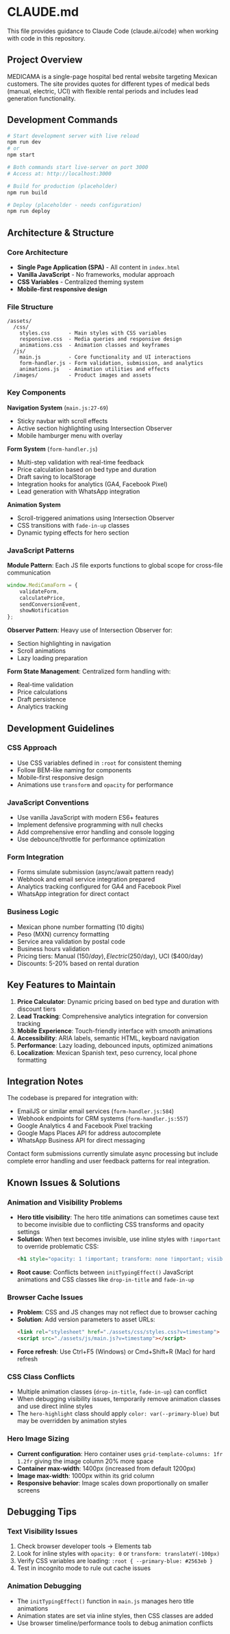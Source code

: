 # CLAUDE.md

This file provides guidance to Claude Code (claude.ai/code) when working with code in this repository.

## Project Overview

MEDICAMA is a single-page hospital bed rental website targeting Mexican customers. The site provides quotes for different types of medical beds (manual, electric, UCI) with flexible rental periods and includes lead generation functionality.

## Development Commands

```bash
# Start development server with live reload
npm run dev
# or
npm start

# Both commands start live-server on port 3000
# Access at: http://localhost:3000

# Build for production (placeholder)
npm run build

# Deploy (placeholder - needs configuration)
npm run deploy
```

## Architecture & Structure

### Core Architecture
- **Single Page Application (SPA)** - All content in `index.html`
- **Vanilla JavaScript** - No frameworks, modular approach
- **CSS Variables** - Centralized theming system
- **Mobile-first responsive design**

### File Structure
```
/assets/
  /css/
    styles.css      - Main styles with CSS variables
    responsive.css  - Media queries and responsive design
    animations.css  - Animation classes and keyframes
  /js/
    main.js         - Core functionality and UI interactions
    form-handler.js - Form validation, submission, and analytics
    animations.js   - Animation utilities and effects
  /images/          - Product images and assets
```

### Key Components

**Navigation System** (`main.js:27-69`)
- Sticky navbar with scroll effects
- Active section highlighting using Intersection Observer
- Mobile hamburger menu with overlay

**Form System** (`form-handler.js`)
- Multi-step validation with real-time feedback
- Price calculation based on bed type and duration
- Draft saving to localStorage
- Integration hooks for analytics (GA4, Facebook Pixel)
- Lead generation with WhatsApp integration

**Animation System**
- Scroll-triggered animations using Intersection Observer
- CSS transitions with `fade-in-up` classes
- Dynamic typing effects for hero section

### JavaScript Patterns

**Module Pattern**: Each JS file exports functions to global scope for cross-file communication
```javascript
window.MediCamaForm = {
    validateForm,
    calculatePrice,
    sendConversionEvent,
    showNotification
};
```

**Observer Pattern**: Heavy use of Intersection Observer for:
- Section highlighting in navigation
- Scroll animations
- Lazy loading preparation

**Form State Management**: Centralized form handling with:
- Real-time validation
- Price calculations
- Draft persistence
- Analytics tracking

## Development Guidelines

### CSS Approach
- Use CSS variables defined in `:root` for consistent theming
- Follow BEM-like naming for components
- Mobile-first responsive design
- Animations use `transform` and `opacity` for performance

### JavaScript Conventions
- Use vanilla JavaScript with modern ES6+ features
- Implement defensive programming with null checks
- Add comprehensive error handling and console logging
- Use debounce/throttle for performance optimization

### Form Integration
- Forms simulate submission (async/await pattern ready)
- Webhook and email service integration prepared
- Analytics tracking configured for GA4 and Facebook Pixel
- WhatsApp integration for direct contact

### Business Logic
- Mexican phone number formatting (10 digits)
- Peso (MXN) currency formatting
- Service area validation by postal code
- Business hours validation
- Pricing tiers: Manual ($150/day), Electric ($250/day), UCI ($400/day)
- Discounts: 5-20% based on rental duration

## Key Features to Maintain

1. **Price Calculator**: Dynamic pricing based on bed type and duration with discount tiers
2. **Lead Tracking**: Comprehensive analytics integration for conversion tracking  
3. **Mobile Experience**: Touch-friendly interface with smooth animations
4. **Accessibility**: ARIA labels, semantic HTML, keyboard navigation
5. **Performance**: Lazy loading, debounced inputs, optimized animations
6. **Localization**: Mexican Spanish text, peso currency, local phone formatting

## Integration Notes

The codebase is prepared for integration with:
- EmailJS or similar email services (`form-handler.js:584`)
- Webhook endpoints for CRM systems (`form-handler.js:557`)
- Google Analytics 4 and Facebook Pixel tracking
- Google Maps Places API for address autocomplete
- WhatsApp Business API for direct messaging

Contact form submissions currently simulate async processing but include complete error handling and user feedback patterns for real integration.

## Known Issues & Solutions

### Animation and Visibility Problems
- **Hero title visibility**: The hero title animations can sometimes cause text to become invisible due to conflicting CSS transforms and opacity settings
- **Solution**: When text becomes invisible, use inline styles with `!important` to override problematic CSS:
  ```html
  <h1 style="opacity: 1 !important; transform: none !important; visibility: visible !important;">
  ```
- **Root cause**: Conflicts between `initTypingEffect()` JavaScript animations and CSS classes like `drop-in-title` and `fade-in-up`

### Browser Cache Issues
- **Problem**: CSS and JS changes may not reflect due to browser caching
- **Solution**: Add version parameters to asset URLs:
  ```html
  <link rel="stylesheet" href="./assets/css/styles.css?v=timestamp">
  <script src="./assets/js/main.js?v=timestamp"></script>
  ```
- **Force refresh**: Use Ctrl+F5 (Windows) or Cmd+Shift+R (Mac) for hard refresh

### CSS Class Conflicts
- Multiple animation classes (`drop-in-title`, `fade-in-up`) can conflict
- When debugging visibility issues, temporarily remove animation classes and use direct inline styles
- The `hero-highlight` class should apply `color: var(--primary-blue)` but may be overridden by animation styles

### Hero Image Sizing
- **Current configuration**: Hero container uses `grid-template-columns: 1fr 1.2fr` giving the image column 20% more space
- **Container max-width**: 1400px (increased from default 1200px)
- **Image max-width**: 1000px within its grid column
- **Responsive behavior**: Image scales down proportionally on smaller screens

## Debugging Tips

### Text Visibility Issues
1. Check browser developer tools → Elements tab
2. Look for inline styles with `opacity: 0` or `transform: translateY(-100px)`
3. Verify CSS variables are loading: `:root { --primary-blue: #2563eb }`
4. Test in incognito mode to rule out cache issues

### Animation Debugging
- The `initTypingEffect()` function in `main.js` manages hero title animations
- Animation states are set via inline styles, then CSS classes are added
- Use browser timeline/performance tools to debug animation conflicts